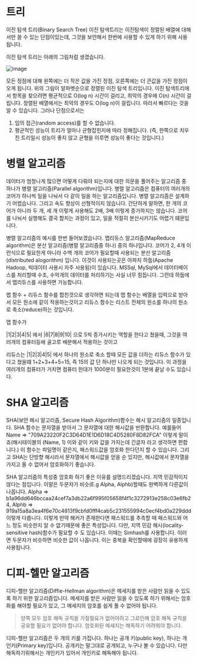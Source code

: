 # 트리

이진 탐색 트리(Binary Search Tree)
이진 탐색트리는 이진탐색이 정렬된 배열에 대해서만 쓸 수 있는 단점이있는데, 그것을 보안해서 한번에 사용할 수 있게 하기 위해 사용됩니다.

이진 탐색 트리는 아래의 그림처럼 생겼습니다.

![image](https://user-images.githubusercontent.com/60413291/109169472-310a0380-77c3-11eb-8bdf-18dec0372fcb.png)

모든 정점에 대해 왼쪽에는 더 작은 값을 가진 정점, 오른쪽에는 더 큰값을 가진 정점이 오게 됩니다.
위의 그림이 알파벳순으로 정렬된 이진 탐색 트리입니다.
이진 탐색트리에서 항목을 찾으려면 평균적으로 O(log n) 시간이 걸리고, 최악의 경우에 O(n) 시간이 걸립니다. 정렬된 배열에서는 최악의 경우도 O(log n)이 걸립니다. 따라서 빠르다는 것을 알 수 있습니다. 그러나 단점으로서는

1. 임의 접근(random access)를 할 수 없습니다.
2. 평균적인 성능이 트리가 얼마나 균형잡힌지에 따라 정해집니다. (즉, 한쪽으로 치우친 트리일시 성능이 좋지 않고 균형을 이루면 성능이 좋다는 것입니다.)

# 병렬 알고리즘

데이터가 엄청나게 많으면 어떻게 다뤄야 되는지에 대한 의문을 풀어주는 알고리즘 중 하나가 병렬 알고리즘(Parallel algorithm)입니다.
병렬 알고리즘은 컴퓨터의 여러개의 코어가 하나씩 일을 나눠서 다 같이 일을 하는 알고리즘입니다. 병렬 알고리즘은 설계하기 어렵습니다. 그리고 속도 향상이 선형적이지 않습니다. 간단하게 말하면, 한 개의 코어가 아니라 두 개, 세 개 이렇게 사용해도 2배, 3배 이렇게 증가하지는 않습니다. 코어를 나눠서 실행해도 결국 합치는 과정이 있고, 일을 적절히 분산시키기도 어렵기 떄문입니다.

병렬 알고리즘의 예시를 한번 들어보겠습니다.
맵리듀스 알고리즘(MapReduce algorithm)은 분산 알고리즘(병렬 알고리즘중 하나) 중의 하나입니다. 코어가 2, 4개 이런식으로 필요한게 아니라 수백 개의 코어가 필요할때 사용되는 분산 알고리즘(distributed alogorithm) 입니다. 이것이 사용되는곳은 아파치 하둡(Apache Hadoop, 빅데이터 사용시 자주 사용됨)이 있습니다.
MSSql, MySql에서 데이터베이스를 처리할때 수조, 수억개의 데이터를 처리하기는 사실 너무 힘듭니다. 그런데 하둡에서 맵리듀스를 사용하면 가능합니다.

맵 함수 + 리듀스 함수를 합친것으로 생각하면 되는데
맵 함수는 배열을 입력으로 받아서 모든 원소에 같이 적용하는것이고 리듀스 함수는 리스트 전체의 원소를 하나의 원소로 축소(reduce)하는 것입니다.

맵 함수가

|1|2|3|4|5| 에서 |6|7|8|9|10| 으로 5씩 증가시키는 역할을 한다고 쳤을때, 그것을 여러개의 컴퓨터등에 골고루 배분해서 적용하는 것이고

리듀스는 |1|2|3|4|5| 에서 하나의 원소로 축소 할때 모든 값을 더하는 리듀스 함수가 있다고 쳤을떄 1+2+3+4+5=15, 즉 15의 값 단 하나만 나오게 되는 것입니다. 이 과정을 여러개의 컴퓨터가 거치면 컴퓨터 한대가 1000분이 필요한것이 1분에 끝날 수도 있습니다.

# SHA 알고리즘

SHA(보안 해시 알고리즘, Secure Hash Algorithm)함수는 해시 알고리즘의 일종입니다.
SHA 함수는 문자열을 받아서 그 문자열에 대한 해시값을 반환합니다. 예를들어 Name => "709A23220F2C3D64D1E1D6D18C4D5280F8D82FCA" 이렇게 말이죠(해시테이블의 (Name, 1) 이와 같이 키와 값을 가지는데 긴글자 라고 생각하면 편합니다.) 이 함수는 파일명이 같은지, 패스워드값을 암호화 한다던지 할 수 있습니다. 그리고 SHA는 단방향 해시라서 문자열에서 해시값을 얻을 순 있지만, 해시값에서 문자열을 가지고 올 수 없어서 암호화하기 좋습니다.

SHA 알고리즘의 특성중 암호화 하기 좋은 이유를 설명드리겠습니다. 지역 민감적이지 않다는 점입니다. 이말은 두문자가 비슷(E.g Alpha, Alphb)할때도 완벽하게 다른값이 나옵니다. 
Alpha => b1a96dd646bccaa24cef7a3db22a6f995f05658f4f1c3272913e258c03e6fb24, Alphb => 919a15a8a3ea4f6e70c4813f9cbfd0fff4cab5c231555994c0ecf4bd0a229ddd 이렇게 다릅니다.
이렇게 만약 해커가 존재한다면 패스워드를 추측할 때 패스워드와 어느 정도 비슷한지 알 수 없기때문에 좋은 특성입니다.
다만, 지역 민감 해시(locality-sensitive hash)함수가 필요할 수 도 있습니다. 이때는 Simhash를 사용합니다. 이러면 두문자가 비슷하면 비슷한 값이 나옵니다. 이는 중복을 확인할때에 굉장히 유용하게 사용됩니다.

# 디피-헬만 알고리즘

디피-헬만 알고리즘(Diffie-Hellman algorithm)은 메세지를 받은 사람만 읽을 수 있도록 하기 위한 알고리즘입니다.
메세지를 받은 사람만 읽을 수 있도록 하기 위해서는 암호화를 해야할 필요가 있고, 그 메세지의 암호를 쉽게 풀 수 없어야 됩니다.

> 양쪽 모두 암호 해독 규칙을 가질필요가 없어야하고 그로인해 암호 해독 규칙을 공유할 필요가 없어야 합니다.
> 암호화된 메세지는 해독하기 어려워야 합니다.
 
디피-헬만 알고리즘은 두 개의 키를 가집니다. 하나는 공개 키(public key), 하나는 개인키(Primary key)입니다. 공개키는 말그대로 공개되고, 누구나 볼 수 있습니다. 다만 해독하기위해서는 개인키가 있어서 개인키로 해독해야 됩니다.
